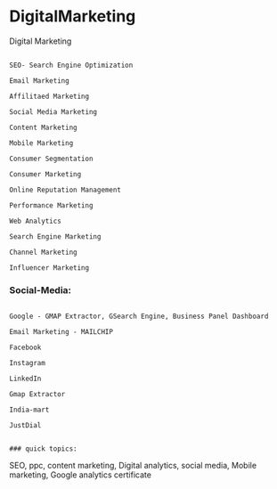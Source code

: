 # DigitalMarketing

Digital Marketing 

```

SEO- Search Engine Optimization

Email Marketing 

Affilitaed Marketing

Social Media Marketing

Content Marketing

Mobile Marketing 

Consumer Segmentation

Consumer Marketing

Online Reputation Management

Performance Marketing

Web Analytics

Search Engine Marketing

Channel Marketing

Influencer Marketing

```

### Social-Media:

```

Google - GMAP Extractor, GSearch Engine, Business Panel Dashboard

Email Marketing - MAILCHIP

Facebook

Instagram

LinkedIn

Gmap Extractor

India-mart

JustDial


### quick topics:
```
SEO, ppc, content marketing,
Digital analytics, social media, 
Mobile marketing,
Google analytics certificate
```


```
